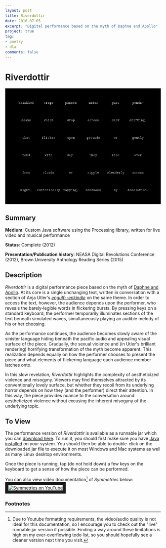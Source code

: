 ```yaml
---
layout: post
title: Riverdottir
date: 2016-07-05
excerpt: "Digital performance based on the myth of Daphne and Apollo"
project: true
tag:
- poetry
- dla
comments: false
---
```


# Riverdottir

![symmetries_screenshot](/assets/img/Symmetries.png "Symmetries screenshot")

## Summary
 **Medium**: Custom Java software using the Processing library, written for
 live video and musical performance

 **Status**: Complete (2012)

 **Presentation/Publication history**: NEASA Digital Revolutions Conference
 (2012), Brown University Anthology Reading Series (2015)

## Description

*Riverdottir* is a digital performance piece based on the myth of [Daphne and
Apollo](https://en.wikipedia.org/wiki/Apollo_and_Daphne). At its core is a
single unchanging text, written in conversation with a section of Anja Utler's
[*engulf--enkindle*](http://www.burningdeck.com/catalog/utler.htm) on the same
theme. In order to access the text, however, the audience depends upon the
performer, who reveals the barely-legible words in flickering bursts. By
pressing keys on a standard keyboard, the performer temporarily illuminates
sections of the text beneath simulated waves, simultaneously playing an audible
melody of his or her choosing.

As the performance continues, the audience becomes slowly aware of the sinister
language hiding beneath the pacific audio and appealing visual surface of the
piece. Gradually, the sexual violence and (in Utler's brilliant rendering)
horrifying transformation of the myth become apparent. This realization depends
equally on how the performer chooses to present the piece and what elements of
flickering language each audience member latches onto.

In this slow revelation, *Riverdottir* highlights the complexity of
aestheticized violence and misogyny. Viewers may find themselves attracted by
its conventionally lovely surface, but whether they recoil from its underlying
horror depends on how they (and the performer) direct their attention. In this
way, the piece provides nuance to the conversation around aestheticized
violence without excusing the inherent misogyny of the underlying topic.

## To View

The performance version of *Riverdottir* is available as a runnable jar which
you can [download here](/assets/Riverdottir.jar). To run it, you should first
make sure you have
[Java installed](https://java.com/en/download/help/index_installing.xml) on
your system. You should then be able to double-click on the downloaded jar file
to execute it on most Windows and Mac systems as well as many Linux desktop
environments.

Once the piece is running, tap (do not hold down) a few keys on the keyboard to
get a sense of how the piece can be performed. 

You can also view video documentation[^1] of *Symmetries* below:
<a href="http://www.youtube.com/embed/lSzSw-ZbEbw" target="_blank">
    <img src="http://img.youtube.com/vi/lSzSw-ZbEbw/0.jpg" 
        alt="Symmetries on YouTube" width="240" height="180" border="10" />
</a>

### Footnotes
[^2]: Those readers with a physics background will note that this leaves out
      general relativity (equivalently gravity). Understanding general
      relativity in the framework described here is an open problem, but the
      left-right/up-down symmetry of each poem is a gesture toward the
      Poincar&eacute; group of *special* relativity.

[^1]: Due to Youtube formatting requirements, the video/audio quality is not
      ideal for this documentation, so I encourage you to check out the "live"
      runnable jar version if possible. Finding a way around these limitations
      is high on my ever-overflowing todo list, so you should hopefully see a
      cleaner version next time you visit.
